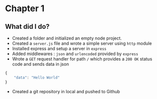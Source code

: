 # Chapter 1

## What did I do?

- Created a folder and initialized an empty node project.
- Created a `server.js` file and wrote a simple server using `http` module
- Installed express and setup a server in `express`
- Added middlewares : `json` and `urlencoded` provided by `express`
- Wrote a `GET` request handler for path `/` which provides a `200 OK` status code and sends data in json 

```javascript
{
    "data": "Hello World"
}
```

- Created a git repository in local and pushed to Github